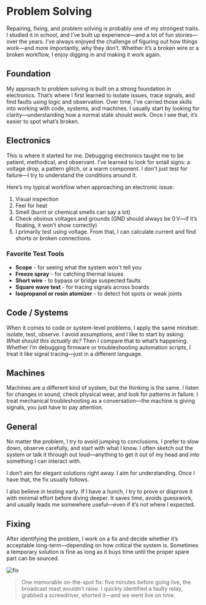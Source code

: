 # Problem Solving

Repairing, fixing, and problem solving is probably one of my strongest traits. I studied it in school, and I’ve built up experience—and a lot of fun stories—over the years.
I’ve always enjoyed the challenge of figuring out how things work—and more importantly, why they don’t. Whether it’s a broken wire or a broken workflow, I enjoy digging in and making it work again.

## Foundation

My approach to problem solving is built on a strong foundation in electronics. That’s where I first learned to isolate issues, trace signals, and find faults using logic and observation. Over time, I’ve carried those skills into working with code, systems, and machines. I usually start by looking for clarity—understanding how a normal state should work. Once I see that, it’s easier to spot what’s broken.

## Electronics

This is where it started for me. Debugging electronics taught me to be patient, methodical, and observant. I’ve learned to look for small signs: a voltage drop, a pattern glitch, or a warm component. I don't just test for failure—I try to understand the conditions around it.

Here’s my typical workflow when approaching an electronic issue:

1. Visual inspection  
2. Feel for heat  
3. Smell (burnt or chemical smells can say a lot)  
4. Check obvious voltages and grounds (GND should always be 0 V—if it’s floating, it won’t show correctly)  
5. I primarily test using voltage. From that, I can calculate current and find shorts or broken connections.

### Favorite Test Tools

- **Scope** - for seeing what the system won't tell you  
- **Freeze spray** - for catching thermal issues  
- **Short wire** - to bypass or bridge suspected faults  
- **Square wave test** - for tracing signals across boards  
- **Isopropanol or rosin atomizer** - to detect hot spots or weak joints  

## Code / Systems

When it comes to code or system-level problems, I apply the same mindset: isolate, test, observe. I avoid assumptions, and I like to start by asking: *What should this actually do?* Then I compare that to what’s happening. Whether I’m debugging firmware or troubleshooting automation scripts, I treat it like signal tracing—just in a different language.

## Machines

Machines are a different kind of system, but the thinking is the same. I listen for changes in sound, check physical wear, and look for patterns in failure. I treat mechanical troubleshooting as a conversation—the machine is giving signals, you just have to pay attention.

## General

No matter the problem, I try to avoid jumping to conclusions. I prefer to slow down, observe carefully, and start with what I know. I often sketch out the system or talk it through out loud—anything to get it out of my head and into something I can interact with.

I don’t aim for elegant solutions right away. I aim for understanding. Once I have that, the fix usually follows.

I also believe in testing early. If I have a hunch, I try to prove or disprove it with minimal effort before diving deeper. It saves time, avoids guesswork, and usually leads me somewhere useful—even if it’s not where I expected.

## Fixing

After identifying the problem, I work on a fix and decide whether it’s acceptable long-term—depending on how critical the system is. Sometimes a temporary solution is fine as long as it buys time until the proper spare part can be sourced.

![fix](https://scontent-dus1-1.xx.fbcdn.net/v/t39.30808-6/464415840_10230143669082973_2411371902132255510_n.jpg?_nc_cat=102&ccb=1-7&_nc_sid=cf85f3&_nc_ohc=g7yNtr6fQ-YQ7kNvwH7ocak&_nc_oc=Adk0nTxMNNZVV4iqpBmSSptT3igwrZqy2zOl2hpsNtfAIxhndz9BqqrPghsQeYfNADM&_nc_zt=23&_nc_ht=scontent-dus1-1.xx&_nc_gid=2o_ZdUTWhTM3qyo5I0oRRQ&oh=00_AfHucd-FGRl_B5sgWFtD4pR4HvOo8uyCwQNibAMiV2HlCA&oe=6808C6CE)
> One memorable on-the-spot fix: five minutes before going live, the broadcast mast wouldn’t raise. I quickly identified a faulty relay, grabbed a screwdriver, shorted it—and we went live on time.
